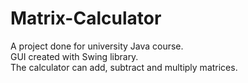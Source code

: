 # Matrix-Calculator
A project done for university Java course.</br>
GUI created with Swing library.</br>
The calculator can add, subtract and multiply matrices.</br>
